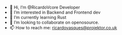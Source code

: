 - 👋 Hi, I’m @RicardoVcore Developer
- 👀 I’m interested in Backend and Frontend dev
- 🌱 I’m currently learning Rust
- 💞️ I’m looking to collaborate on openosource.
- 📫 How to reach me: ricardovasques@projektor.co.uk

<!---
RicardoVcore/RicardoVcore is a ✨ special ✨ repository because its `README.md` (this file) appears on your GitHub profile.
You can click the Preview link to take a look at your changes.
--->
